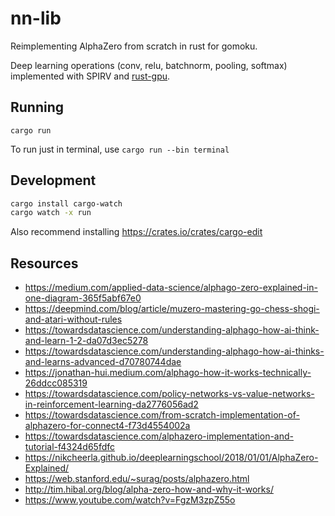 # nn-lib

Reimplementing AlphaZero from scratch in rust for gomoku.

Deep learning operations (conv, relu, batchnorm, pooling, softmax) implemented with SPIRV and [rust-gpu](https://github.com/EmbarkStudios/rust-gpu).

## Running

```
cargo run
```

To run just in terminal, use `cargo run --bin terminal`

## Development

```bash
cargo install cargo-watch
cargo watch -x run
```

Also recommend installing
https://crates.io/crates/cargo-edit

## Resources

- https://medium.com/applied-data-science/alphago-zero-explained-in-one-diagram-365f5abf67e0
- https://deepmind.com/blog/article/muzero-mastering-go-chess-shogi-and-atari-without-rules
- https://towardsdatascience.com/understanding-alphago-how-ai-think-and-learn-1-2-da07d3ec5278
- https://towardsdatascience.com/understanding-alphago-how-ai-thinks-and-learns-advanced-d70780744dae
- https://jonathan-hui.medium.com/alphago-how-it-works-technically-26ddcc085319
- https://towardsdatascience.com/policy-networks-vs-value-networks-in-reinforcement-learning-da2776056ad2
- https://towardsdatascience.com/from-scratch-implementation-of-alphazero-for-connect4-f73d4554002a
- https://towardsdatascience.com/alphazero-implementation-and-tutorial-f4324d65fdfc
- https://nikcheerla.github.io/deeplearningschool/2018/01/01/AlphaZero-Explained/
- https://web.stanford.edu/~surag/posts/alphazero.html
- http://tim.hibal.org/blog/alpha-zero-how-and-why-it-works/
- https://www.youtube.com/watch?v=FgzM3zpZ55o
